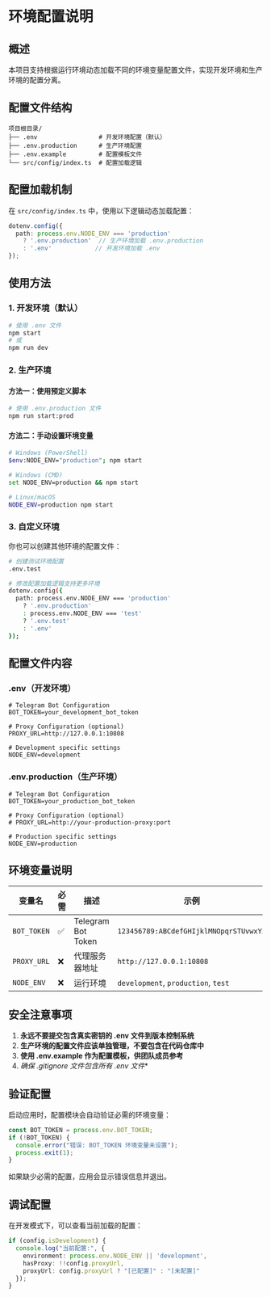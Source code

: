 # 环境配置说明

## 概述

本项目支持根据运行环境动态加载不同的环境变量配置文件，实现开发环境和生产环境的配置分离。

## 配置文件结构

```
项目根目录/
├── .env                 # 开发环境配置（默认）
├── .env.production      # 生产环境配置
├── .env.example         # 配置模板文件
└── src/config/index.ts  # 配置加载逻辑
```

## 配置加载机制

在 `src/config/index.ts` 中，使用以下逻辑动态加载配置：

```typescript
dotenv.config({
  path: process.env.NODE_ENV === 'production' 
    ? '.env.production'  // 生产环境加载 .env.production
    : '.env'            // 开发环境加载 .env
});
```

## 使用方法

### 1. 开发环境（默认）

```bash
# 使用 .env 文件
npm start
# 或
npm run dev
```

### 2. 生产环境

#### 方法一：使用预定义脚本
```bash
# 使用 .env.production 文件
npm run start:prod
```

#### 方法二：手动设置环境变量
```bash
# Windows (PowerShell)
$env:NODE_ENV="production"; npm start

# Windows (CMD)
set NODE_ENV=production && npm start

# Linux/macOS
NODE_ENV=production npm start
```

### 3. 自定义环境

你也可以创建其他环境的配置文件：

```bash
# 创建测试环境配置
.env.test

# 修改配置加载逻辑支持更多环境
dotenv.config({
  path: process.env.NODE_ENV === 'production' 
    ? '.env.production'
    : process.env.NODE_ENV === 'test'
    ? '.env.test'
    : '.env'
});
```

## 配置文件内容

### .env（开发环境）
```env
# Telegram Bot Configuration
BOT_TOKEN=your_development_bot_token

# Proxy Configuration (optional)
PROXY_URL=http://127.0.0.1:10808

# Development specific settings
NODE_ENV=development
```

### .env.production（生产环境）
```env
# Telegram Bot Configuration
BOT_TOKEN=your_production_bot_token

# Proxy Configuration (optional)
# PROXY_URL=http://your-production-proxy:port

# Production specific settings
NODE_ENV=production
```

## 环境变量说明

| 变量名 | 必需 | 描述 | 示例 |
|--------|------|------|------|
| `BOT_TOKEN` | ✅ | Telegram Bot Token | `123456789:ABCdefGHIjklMNOpqrSTUvwxYZ` |
| `PROXY_URL` | ❌ | 代理服务器地址 | `http://127.0.0.1:10808` |
| `NODE_ENV` | ❌ | 运行环境 | `development`, `production`, `test` |

## 安全注意事项

1. **永远不要提交包含真实密钥的 .env 文件到版本控制系统**
2. **生产环境的配置文件应该单独管理，不要包含在代码仓库中**
3. **使用 .env.example 作为配置模板，供团队成员参考**
4. **确保 .gitignore 文件包含所有 .env* 文件**

## 验证配置

启动应用时，配置模块会自动验证必需的环境变量：

```typescript
const BOT_TOKEN = process.env.BOT_TOKEN;
if (!BOT_TOKEN) {
  console.error("错误: BOT_TOKEN 环境变量未设置");
  process.exit(1);
}
```

如果缺少必需的配置，应用会显示错误信息并退出。

## 调试配置

在开发模式下，可以查看当前加载的配置：

```typescript
if (config.isDevelopment) {
  console.log("当前配置:", {
    environment: process.env.NODE_ENV || 'development',
    hasProxy: !!config.proxyUrl,
    proxyUrl: config.proxyUrl ? "[已配置]" : "[未配置]"
  });
}
```